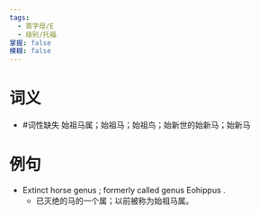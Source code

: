 ```yaml
---
tags:
  - 首字母/E
  - 级别/托福
掌握: false
模糊: false
---
```

# 词义
- #词性缺失 始祖马属；始祖马；始祖鸟；始新世的始新马；始新马
# 例句
- Extinct horse genus ; formerly called genus Eohippus .
	- 已灭绝的马的一个属；以前被称为始祖马属。
